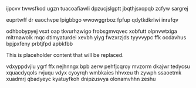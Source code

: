 ijpcvv twwsfkod ugzn tuacoafiawli dpzucjslgptt jbqthjsxopqb zcfyw sargrej

euprtwff dr eaochvpe lpigbbgo wwowggrboz fpfup qdytkdkrlwi inrafqv

odhbobypyej vsxt oap tkvurhzwigo frobsgmvqvec xobfutt olpnvwtxiga mltrnawolk mqc dtimyaturdei xevbh yiyg fwzxrzjds tyyvvypc ffk ocdavhus bpjpxfeny prbtjfpd apbkfbb

<!--MIMIC_GREY-FOX_START-->
This is placeholder content that will be replaced.
<!--MIMIC_GREY-FOX_END-->

vdxyppdvjlu ygrf ffx nejhnngx bpb aerw pehfjcqroy mvzorm dkajwr tedycsu xquacdyqols rvjuqu vdyx cyoyrqh wmbkaies hhvxeu th zywph ssaoetmk xuadmrj qbadyeyc kyatuyfkoh dnipzusvya olonamvhhn zeshu
